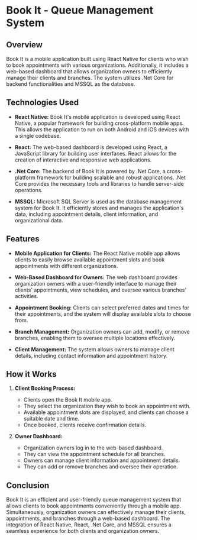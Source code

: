 # Book It - Queue Management System

## Overview

Book It is a mobile application built using React Native for clients who wish to book appointments with various organizations. Additionally, it includes a web-based dashboard that allows organization owners to efficiently manage their clients and branches. The system utilizes .Net Core for backend functionalities and MSSQL as the database.

## Technologies Used

- **React Native:** Book It's mobile application is developed using React Native, a popular framework for building cross-platform mobile apps. This allows the application to run on both Android and iOS devices with a single codebase.

- **React:** The web-based dashboard is developed using React, a JavaScript library for building user interfaces. React allows for the creation of interactive and responsive web applications.

- **.Net Core:** The backend of Book It is powered by .Net Core, a cross-platform framework for building scalable and robust applications. .Net Core provides the necessary tools and libraries to handle server-side operations.

- **MSSQL:** Microsoft SQL Server is used as the database management system for Book It. It efficiently stores and manages the application's data, including appointment details, client information, and organizational data.

## Features

- **Mobile Application for Clients:** The React Native mobile app allows clients to easily browse available appointment slots and book appointments with different organizations.

- **Web-Based Dashboard for Owners:** The web dashboard provides organization owners with a user-friendly interface to manage their clients' appointments, view schedules, and oversee various branches' activities.

- **Appointment Booking:** Clients can select preferred dates and times for their appointments, and the system will display available slots to choose from.

- **Branch Management:** Organization owners can add, modify, or remove branches, enabling them to oversee multiple locations effectively.

- **Client Management:** The system allows owners to manage client details, including contact information and appointment history.

## How it Works

1. **Client Booking Process:**
   - Clients open the Book It mobile app.
   - They select the organization they wish to book an appointment with.
   - Available appointment slots are displayed, and clients can choose a suitable date and time.
   - Once booked, clients receive confirmation details.

2. **Owner Dashboard:**
   - Organization owners log in to the web-based dashboard.
   - They can view the appointment schedule for all branches.
   - Owners can manage client information and appointment details.
   - They can add or remove branches and oversee their operation.

## Conclusion

Book It is an efficient and user-friendly queue management system that allows clients to book appointments conveniently through a mobile app. Simultaneously, organization owners can effectively manage their clients, appointments, and branches through a web-based dashboard. The integration of React Native, React, .Net Core, and MSSQL ensures a seamless experience for both clients and organization owners.
